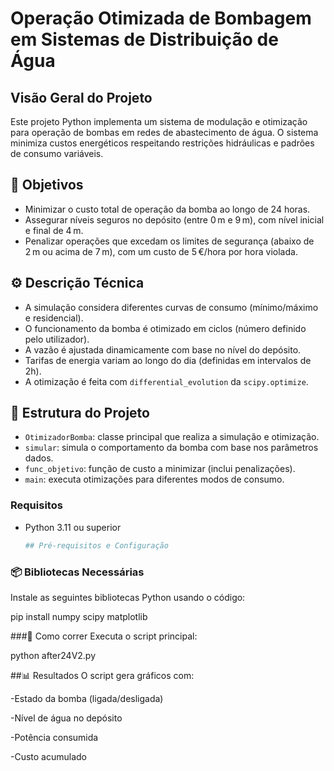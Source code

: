 # Operação Otimizada de Bombagem em Sistemas de Distribuição de Água

## Visão Geral do Projeto
Este projeto Python implementa um sistema de modulação e otimização para operação de bombas em redes de abastecimento de água. O sistema minimiza custos energéticos respeitando restrições hidráulicas e padrões de consumo variáveis.
## 📌 Objetivos

- Minimizar o custo total de operação da bomba ao longo de 24 horas.
- Assegurar níveis seguros no depósito (entre 0 m e 9 m), com nível inicial e final de 4 m.
- Penalizar operações que excedam os limites de segurança (abaixo de 2 m ou acima de 7 m), com um custo de 5 €/hora por hora violada.

## ⚙️ Descrição Técnica

- A simulação considera diferentes curvas de consumo (mínimo/máximo e residencial).
- O funcionamento da bomba é otimizado em ciclos (número definido pelo utilizador).
- A vazão é ajustada dinamicamente com base no nível do depósito.
- Tarifas de energia variam ao longo do dia (definidas em intervalos de 2h).
- A otimização é feita com `differential_evolution` da `scipy.optimize`.

## 📁 Estrutura do Projeto

- `OtimizadorBomba`: classe principal que realiza a simulação e otimização.
- `simular`: simula o comportamento da bomba com base nos parâmetros dados.
- `func_objetivo`: função de custo a minimizar (inclui penalizações).
- `main`: executa otimizações para diferentes modos de consumo.

### Requisitos
- Python 3.11 ou superior
  ```bash
  ## Pré-requisitos e Configuração

### 📦 Bibliotecas Necessárias
Instale as seguintes bibliotecas Python usando o código:

pip install numpy scipy matplotlib

###🚀 Como correr
Executa o script principal:

python after24V2.py

##📊 Resultados
O script gera gráficos com:

-Estado da bomba (ligada/desligada)

-Nível de água no depósito

-Potência consumida

-Custo acumulado


 
  
